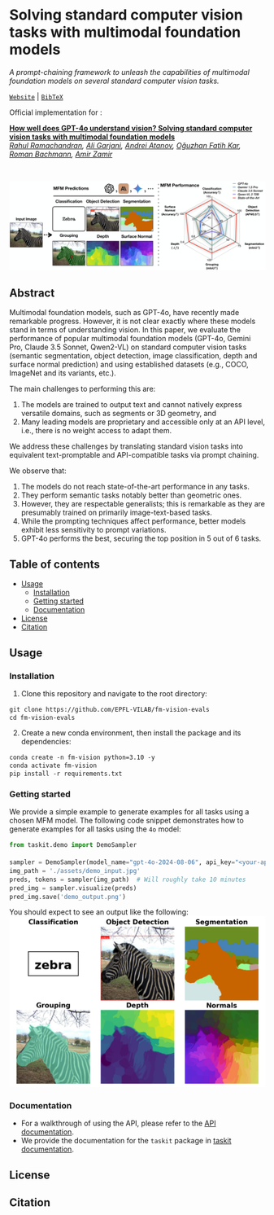 # Solving standard computer vision tasks with multimodal foundation models

*A prompt-chaining framework to unleash the capabilities of multimodal foundation models on several standard computer vision tasks.*

[`Website`](https://4m.epfl.ch) | [`BibTeX`](#citation) 

Official implementation for :

[**How well does GPT-4o understand vision? Solving standard computer vision tasks with multimodal foundation models**](https://fm-vision-evals.epfl.ch/) <br>
*[Rahul Ramachandran](link), [Ali Garjani](https://garjania.github.io/), [Andrei Atanov](https://andrewatanov.github.io/), [Oğuzhan Fatih Kar](https://ofkar.github.io/), [Roman Bachmann](https://roman-bachmann.github.io/), [Amir Zamir](https://vilab.epfl.ch/zamir/)*

<br>

![4o main figure](./assets/pull_figure-v3.png)

## Abstract

Multimodal foundation models, such as GPT-4o, have recently made remarkable progress. However, it is not clear exactly where these models stand in terms of understanding vision. In this paper, we evaluate the performance of popular multimodal foundation models (GPT-4o, Gemini Pro, Claude 3.5 Sonnet, Qwen2-VL) on standard computer vision tasks (semantic segmentation, object detection, image classification, depth and surface normal prediction) and using established datasets (e.g., COCO, ImageNet and its variants, etc.).

The main challenges to performing this are:
1) The models are trained to output text and cannot natively express versatile domains, such as segments or 3D geometry, and
2) Many leading models are proprietary and accessible only at an API level, i.e., there is no weight access to adapt them.

We address these challenges by translating standard vision tasks into equivalent text-promptable and API-compatible tasks via prompt chaining.

We observe that:
1) The models do not reach state-of-the-art performance in any tasks.
2) They perform semantic tasks notably better than geometric ones.
3) However, they are respectable generalists; this is remarkable as they are presumably trained on primarily image-text-based tasks.
4) While the prompting techniques affect performance, better models exhibit less sensitivity to prompt variations.
5) GPT-4o performs the best, securing the top position in 5 out of 6 tasks.


## Table of contents
- [Usage](#usage)
    - [Installation](#installation)
    - [Getting started](#getting-started)
    - [Documentation](#documentation)
- [License](#license)
- [Citation](#citation)

## Usage

### Installation

1. Clone this repository and navigate to the root directory:
```
git clone https://github.com/EPFL-VILAB/fm-vision-evals
cd fm-vision-evals
```

2. Create a new conda environment, then install the package and its dependencies:
```
conda create -n fm-vision python=3.10 -y
conda activate fm-vision
pip install -r requirements.txt
```

### Getting started

We provide a simple example to generate examples for all tasks using a chosen MFM model. The following code snippet demonstrates how to generate examples for all tasks using the `4o` model:

```python
from taskit.demo import DemoSampler

sampler = DemoSampler(model_name="gpt-4o-2024-08-06", api_key="<your-api-key>")  # Choose from one of gpt-4o-2024-08-06, gemini-1.5-pro, claude-3-5-sonnet-20240620
img_path = './assets/demo_input.jpg'
preds, tokens = sampler(img_path)  # Will roughly take 10 minutes
pred_img = sampler.visualize(preds)
pred_img.save('demo_output.png')

```
You should expect to see an output like the following:
![Demo sampler output](./assets/demo_output.png)

### Documentation

- For a walkthrough of using the API, please refer to the [API documentation](./notebooks/demo.ipynb).
- We provide the documentation for the `taskit` package in [taskit documentation](./taskit/README_TASKIT.md).

## License

## Citation